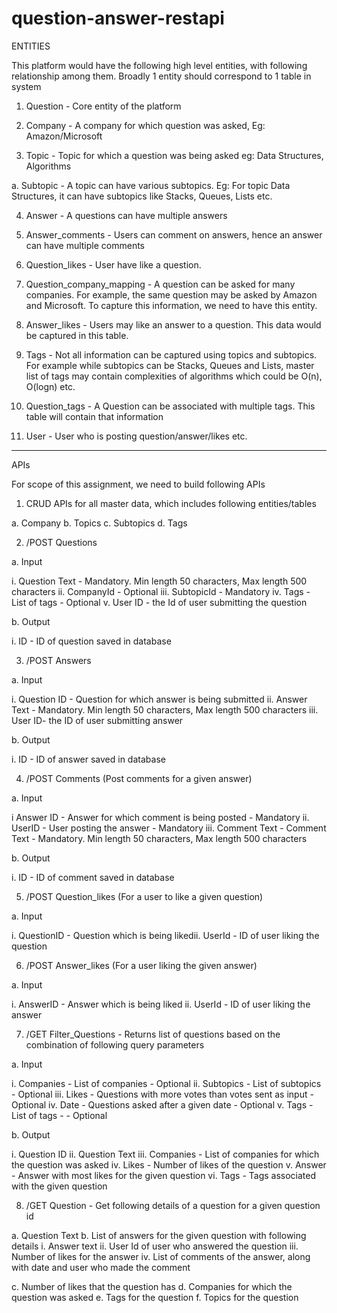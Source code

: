 # question-answer-restapi

ENTITIES

This platform would have the following high level entities, with following relationship among
them. Broadly 1 entity should correspond to 1 table in system

1. Question - Core entity of the platform

2. Company - A company for which question was asked, Eg: Amazon/Microsoft

3. Topic - Topic for which a question was being asked eg: Data Structures, Algorithms

  a. Subtopic - A topic can have various subtopics. Eg: For topic Data Structures, it can
have subtopics like Stacks, Queues, Lists etc.

4. Answer - A questions can have multiple answers

5. Answer_comments - Users can comment on answers, hence an answer can have multiple
comments

6. Question_likes - User have like a question.

7. Question_company_mapping - A question can be asked for many companies. For
example, the same question may be asked by Amazon and Microsoft. To capture this
information, we need to have this entity.

8. Answer_likes - Users may like an answer to a question. This data would be captured in
this table.

9. Tags - Not all information can be captured using topics and subtopics. For example while
subtopics can be Stacks, Queues and Lists, master list of tags may contain complexities of
algorithms which could be O(n), O(logn) etc.

10. Question_tags - A Question can be associated with multiple tags. This table will contain
that information

11. User - User who is posting question/answer/likes etc.

-------------------------------------------------------------------------------------------------

APIs

For scope of this assignment, we need to build following APIs

1. CRUD APIs for all master data, which includes following entities/tables

a. Company
b. Topics
c. Subtopics
d. Tags

2. /POST Questions

a. Input
 
i. Question Text - Mandatory. Min length 50 characters, Max length 500
characters
ii. CompanyId - Optional
iii. SubtopicId - Mandatory
iv. Tags - List of tags - Optional
v. User ID - the Id of user submitting the question

b. Output
 
i. ID - ID of question saved in database

3. /POST Answers

a. Input
 
i. Question ID - Question for which answer is being submitted
ii. Answer Text - Mandatory. Min length 50 characters, Max length 500
characters
iii. User ID- the ID of user submitting answer

b. Output
 
i. ID - ID of answer saved in database

4. /POST Comments (Post comments for a given answer)

a. Input
 
i Answer ID - Answer for which comment is being posted - Mandatory
ii. UserID - User posting the answer - Mandatory
iii. Comment Text - Comment Text - Mandatory. Min length 50 characters,
Max length 500 characters

b. Output
 
i. ID - ID of comment saved in database

5. /POST Question_likes (For a user to like a given question)

a. Input

i. QuestionID - Question which is being likedii. UserId - ID of user liking the question
 
6. /POST Answer_likes (For a user liking the given answer)
 
a. Input

i. AnswerID - Answer which is being liked
ii. UserId - ID of user liking the answer

7. /GET Filter_Questions - Returns list of questions based on the combination of following
query parameters

a. Input

i. Companies - List of companies - Optional
ii. Subtopics - List of subtopics - Optional
iii. Likes - Questions with more votes than votes sent as input - Optional
iv. Date - Questions asked after a given date - Optional
v. Tags - List of tags - - Optional

b. Output

i. Question ID
ii. Question Text
iii. Companies - List of companies for which the question was asked
iv. Likes - Number of likes of the question
v. Answer - Answer with most likes for the given question
vi. Tags - Tags associated with the given question

8. /GET Question - Get following details of a question for a given question id

a. Question Text
b. List of answers for the given question with following details
i. Answer text
ii. User Id of user who answered the question
iii. Number of likes for the answer
iv. List of comments of the answer, along with date and user who made the
comment

c. Number of likes that the question has
d. Companies for which the question was asked
e. Tags for the question
f. Topics for the question
